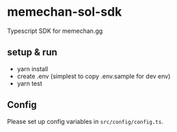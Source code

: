 # memechan-sol-sdk

Typescript SDK for memechan.gg

## setup & run

- yarn install
- create .env (simplest to copy .env.sample for dev env)
- yarn test

## Config

Please set up config variables in `src/config/config.ts`.
